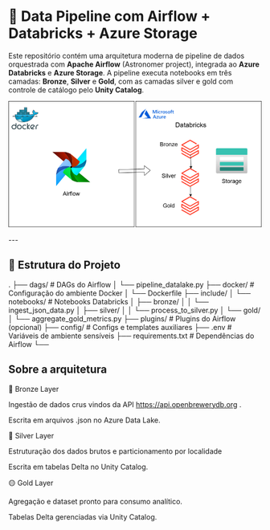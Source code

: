 # 🚀 Data Pipeline com Airflow + Databricks + Azure Storage

Este repositório contém uma arquitetura moderna de pipeline de dados orquestrada com **Apache Airflow** (Astronomer project), integrada ao **Azure Databricks** e **Azure Storage**. A pipeline executa notebooks em três camadas: **Bronze**, **Silver** e **Gold**, com as camadas silver e gold com controle de catálogo pelo **Unity Catalog**.

<p align="center">
  <img src="./airflow.png" alt="Arquitetura do pipeline" width="600"/>
</p>
---

## 📁 Estrutura do Projeto

. ├── dags/ # DAGs do Airflow │ └── pipeline_datalake.py ├── docker/ # Configuração do ambiente Docker │ └── Dockerfile ├── include/ │ └── notebooks/ # Notebooks Databricks │ ├── bronze/ │ │ └── ingest_json_data.py │ ├── silver/ │ │ └── process_to_silver.py │ └── gold/ │ └── aggregate_gold_metrics.py ├── plugins/ # Plugins do Airflow (opcional) ├── config/ # Configs e templates auxiliares ├── .env # Variáveis de ambiente sensíveis ├── requirements.txt # Dependências do Airflow └──



## Sobre a arquitetura
🔸 Bronze Layer

Ingestão de dados crus vindos da API https://api.openbrewerydb.org .

Escrita em arquivos .json no Azure Data Lake.

🔹 Silver Layer

Estruturação dos dados brutos e particionamento por localidade

Escrita em tabelas Delta no Unity Catalog.

🟡 Gold Layer

Agregação e dataset pronto para consumo analítico.

Tabelas Delta gerenciadas via Unity Catalog.
